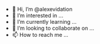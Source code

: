 - 👋 Hi, I’m @alexevidation
- 👀 I’m interested in ...
- 🌱 I’m currently learning ...
- 💞️ I’m looking to collaborate on ...
- 📫 How to reach me ...

<!---
alexevidation/alexevidation is a ✨ special ✨ repository because its `README.md` (this file) appears on your GitHub profile.
You can click the Preview link to take a look at your changes.
--->
